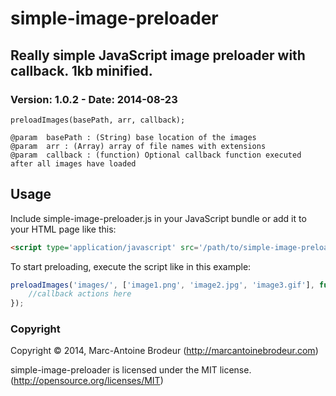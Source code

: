 simple-image-preloader
======================

## Really simple JavaScript image preloader with callback. 1kb minified.


### Version: 1.0.2 - Date: 2014-08-23
```
preloadImages(basePath, arr, callback);

@param  basePath : (String) base location of the images
@param  arr : (Array) array of file names with extensions
@param  callback : (function) Optional callback function executed after all images have loaded
```


## Usage ##

Include simple-image-preloader.js in your JavaScript bundle or add it to your HTML page like this:

```html
<script type='application/javascript' src='/path/to/simple-image-preloader.js'></script>
```




To start preloading, execute the script like in this example:
```js
preloadImages('images/', ['image1.png', 'image2.jpg', 'image3.gif'], function(){ 
	//callback actions here
});
```

### Copyright
Copyright © 2014, Marc-Antoine Brodeur (http://marcantoinebrodeur.com)

simple-image-preloader is licensed under the MIT license. (http://opensource.org/licenses/MIT)

